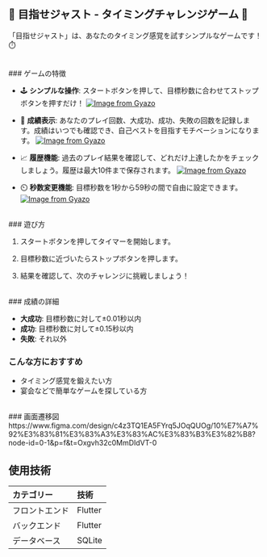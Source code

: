 ## 🎯 目指せジャスト - タイミングチャレンジゲーム 🎯

「目指せジャスト」は、あなたのタイミング感覚を試すシンプルなゲームです！⏱️


<br>
### ゲームの特徴

- 🕹️ **シンプルな操作**: スタートボタンを押して、目標秒数に合わせてストップボタンを押すだけ！
[![Image from Gyazo](https://i.gyazo.com/29e457d9d6f217047bb780a65c342d0d.gif)](https://gyazo.com/29e457d9d6f217047bb780a65c342d0d)
- 🎉 **成績表示**: あなたのプレイ回数、大成功、成功、失敗の回数を記録します。成績はいつでも確認でき、自己ベストを目指すモチベーションになります。
[![Image from Gyazo](https://i.gyazo.com/19d4912b224e3c7c5d5391e75a8b1dda.gif)](https://gyazo.com/19d4912b224e3c7c5d5391e75a8b1dda)

- 📈 **履歴機能**: 過去のプレイ結果を確認して、どれだけ上達したかをチェックしましょう。履歴は最大10件まで保存されます。
[![Image from Gyazo](https://i.gyazo.com/f40d3c1190fde80df46bce2af14d0db1.gif)](https://gyazo.com/f40d3c1190fde80df46bce2af14d0db1)

- ⏲️ **秒数変更機能**: 目標秒数を1秒から59秒の間で自由に設定できます。
[![Image from Gyazo](https://i.gyazo.com/e8078e0ede949f1a79a676a32d41594d.gif)](https://gyazo.com/e8078e0ede949f1a79a676a32d41594d)


<br>
### 遊び方

1. スタートボタンを押してタイマーを開始します。

2. 目標秒数に近づいたらストップボタンを押します。
3. 結果を確認して、次のチャレンジに挑戦しましょう！

<br>
### 成績の詳細

- **大成功**: 目標秒数に対して±0.01秒以内
- **成功**: 目標秒数に対して±0.15秒以内
- **失敗**: それ以外

### こんな方におすすめ

- タイミング感覚を鍛えたい方
- 宴会などで簡単なゲームを探している方


<br>
### 画面遷移図
https://www.figma.com/design/c4z3TQ1EA5FYrq5JOqQUOg/10%E7%A7%92%E3%83%81%E3%83%A3%E3%83%AC%E3%83%B3%E3%82%B8?node-id=0-1&p=f&t=Oxgvh32c0MmDIdVT-0


## 使用技術

| カテゴリー | 技術 |
:----|:----
| フロントエンド | Flutter |
| バックエンド | Flutter  |
| データベース | SQLite |

